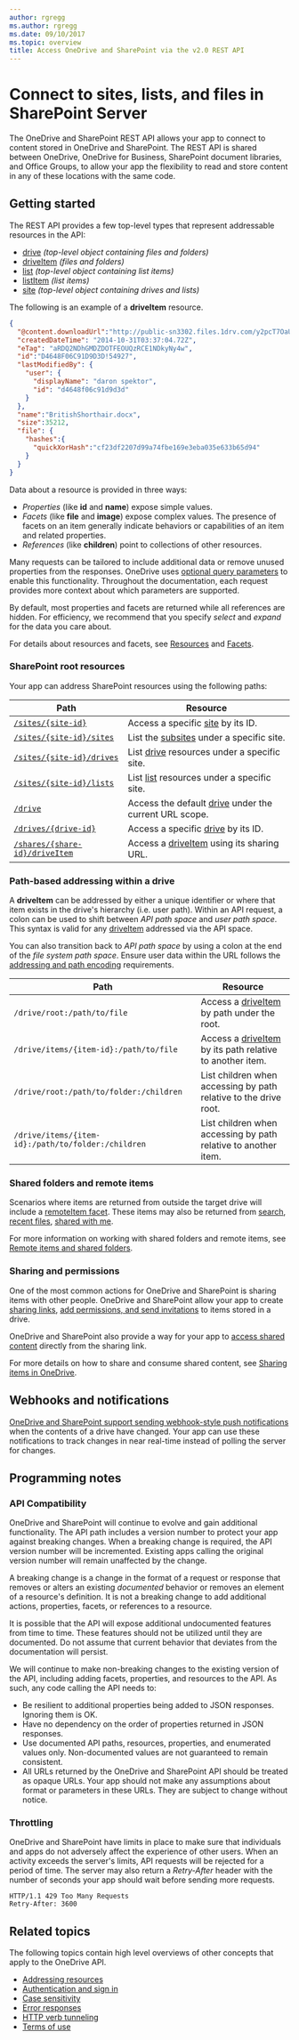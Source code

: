 ```yaml
---
author: rgregg
ms.author: rgregg
ms.date: 09/10/2017
ms.topic: overview
title: Access OneDrive and SharePoint via the v2.0 REST API
---
```

# Connect to sites, lists, and files in SharePoint Server

The OneDrive and SharePoint REST API allows your app to connect to content stored in OneDrive and SharePoint.
The REST API is shared between OneDrive, OneDrive for Business, SharePoint document libraries, and Office Groups, to allow your app the flexibility to read and store content in any of these locations with the same code.

## Getting started

The REST API provides a few top-level types that represent addressable resources in the API:

* [drive][drive-resource] _(top-level object containing files and folders)_
* [driveItem][item-resource] _(files and folders)_
* [list][list-resource] _(top-level object containing list items)_
* [listItem][listItem-resource] _(list items)_
* [site][site-resource] _(top-level object containing drives and lists)_

The following is an example of a **driveItem** resource.

<!-- {"blockType": "example", "@odata.type": "oneDrive.item", "truncated": true, "name": "item-example"} -->
```json
{
  "@content.downloadUrl":"http://public-sn3302.files.1drv.com/y2pcT7OaUEExF7EHOl",
  "createdDateTime": "2014-10-31T03:37:04.72Z",
  "eTag": "aRDQ2NDhGMDZDOTFEOUQzRCE1NDkyNy4w",
  "id":"D4648F06C91D9D3D!54927",
  "lastModifiedBy": {
    "user": {
      "displayName": "daron spektor",
      "id": "d4648f06c91d9d3d"
    }
  },
  "name":"BritishShorthair.docx",
  "size":35212,
  "file": {
    "hashes":{
      "quickXorHash":"cf23df2207d99a74fbe169e3eba035e633b65d94"
    }
  }
}
```

Data about a resource is provided in three ways:

* _Properties_ (like **id** and **name**) expose simple values.
* _Facets_ (like **file** and **image**) expose complex values. 
  The presence of facets on an item generally indicate behaviors or capabilities of an item and related properties.
* _References_ (like **children**) point to collections of other resources.

Many requests can be tailored to include additional data or remove unused properties from the responses.
OneDrive uses [optional query parameters](concepts/optional-query-parameters.md) to enable this functionality.
Throughout the documentation, each request provides more context about which parameters are supported.

By default, most properties and facets are returned while all references are hidden.
For efficiency, we recommend that you specify _select_ and _expand_ for the data you care about.

For details about resources and facets, see [Resources](resources/index.md) and [Facets](resources/index.md#facets).

### SharePoint root resources

Your app can address SharePoint resources using the following paths:

|                        Path                         | Resource
| --------------------------------------------------- | -----------------------
| [`/sites/{site-id}`][site-get]                      | Access a specific [site][site-resource] by its ID.
| [`/sites/{site-id}/sites`][subsites-list]           | List the [subsites][site-resource] under a specific site.
| [`/sites/{site-id}/drives`][drive-list]             | List [drive][drive-resource] resources under a specific site.
| [`/sites/{site-id}/lists`][list-list]              | List [list][list-resource] resources under a specific site.
| [`/drive`][drive-get]                               | Access the default [drive][drive-resource] under the current URL scope.
| [`/drives/{drive-id}`][drive-get]                   | Access a specific [drive][drive-resource] by its ID.
| [`/shares/{share-id}/driveItem`][shares-get]        | Access a [driveItem][item-resource] using its sharing URL.


### Path-based addressing within a drive

A **driveItem** can be addressed by either a unique identifier or where that item exists in the drive's hierarchy (i.e. user path).
Within an API request, a colon can be used to shift between *API path space* and *user path space*.
This syntax is valid for any [driveItem](resources/driveitem.md) addressed via the API space.

You can also transition back to *API path space* by using a colon at the end of the *file system path space*.
Ensure user data within the URL follows the [addressing and path encoding](concepts/addressing-driveitems.md) requirements.

| Path                                               | Resource                                                               |
| -------------------------------------------------- | ---------------------------------------------------------------------- |
| `/drive/root:/path/to/file`                        | Access a [driveItem][item-resource] by path under the root.               |
| `/drive/items/{item-id}:/path/to/file`             | Access a [driveItem][item-resource] by its path relative to another item. |
| `/drive/root:/path/to/folder:/children`            | List children when accessing by path relative to the drive root.       |
| `/drive/items/{item-id}:/path/to/folder:/children` | List children when accessing by path relative to another item.         |


### Shared folders and remote items

Scenarios where items are returned from outside the target drive will include a [remoteItem facet](resources/remoteitem.md).
These items may also be returned from [search](api/driveitem_search.md), [recent files](api/drive_recent.md), [shared with me](api/drive_sharedwithme.md).

For more information on working with shared folders and remote items, see [Remote items and shared folders](concepts/using-sharing-links.md).

### Sharing and permissions

One of the most common actions for OneDrive and SharePoint is sharing items with other people.
OneDrive and SharePoint allow your app to create [sharing links](api/driveitem_createlink.md), [add permissions, and send invitations](api/driveitem_invite.md) to items stored in a drive.

OneDrive and SharePoint also provide a way for your app to [access shared content](api/shares_get.md) directly from the sharing link.

For more details on how to share and consume shared content, see [Sharing items in OneDrive](concepts/sharing.md).

## Webhooks and notifications

[OneDrive and SharePoint support sending webhook-style push notifications](concepts/using-webhooks.md) when the contents of a drive have changed.
Your app can use these notifications to track changes in near real-time instead of polling the server for changes.

## Programming notes

### API Compatibility

OneDrive and SharePoint will continue to evolve and gain additional functionality.
The API path includes a version number to protect your app against breaking changes.
When a breaking change is required, the API version number will be incremented.
Existing apps calling the original version number will remain unaffected by the change.

A breaking change is a change in the format of a request or response that removes or alters an existing _documented_ behavior or removes an element of a resource's definition.
It is not a breaking change to add additional actions, properties, facets, or references to a resource.

It is possible that the API will expose additional undocumented features from time to time.
These features should not be utilized until they are documented.
Do not assume that current behavior that deviates from the documentation will persist.

We will continue to make non-breaking changes to the existing version of the API, including adding facets, properties, and resources to the API.
As such, any code calling the API needs to:

* Be resilient to additional properties being added to JSON responses.
  Ignoring them is OK.
* Have no dependency on the order of properties returned in JSON responses.
* Use documented API paths, resources, properties, and enumerated values only.
  Non-documented values are not guaranteed to remain consistent.
* All URLs returned by the OneDrive and SharePoint API should be treated as opaque URLs. 
  Your app should not make any assumptions about format or parameters in these URLs.
  They are subject to change without notice.

### Throttling

OneDrive and SharePoint have limits in place to make sure that individuals and apps do not adversely affect the experience of other users.
When an activity exceeds the server's limits, API requests will be rejected for a period of time.
The server may also return a *Retry-After* header with the number of seconds your app should wait before sending more requests.

```http
HTTP/1.1 429 Too Many Requests
Retry-After: 3600
```

## Related topics

The following topics contain high level overviews of other concepts that apply to the OneDrive API.

* [Addressing resources](concepts/addressing-driveitems.md)
* [Authentication and sign in](getting-started/authentication.md)
* [Case sensitivity](concepts/case-sensitivity.md)
* [Error responses](concepts/errors.md)
* [HTTP verb tunneling](concepts/http-verb-tunneling.md)
* [Terms of use](../terms-of-use.md)

[drive-resource]: resources/drive.md
[drive-list]: api/drive_list.md
[item-resource]: resources/driveitem.md
[drive-get]: api/drive_get.md
[list-resource]: resources/list.md
[listItem-resource]: resources/listItem.md
[site-resource]: resources/site.md
[item-changes]: api/driveitem_delta.md
[item-search]: api/driveitem_search.md
[item-children]: api/driveitem_list_children.md
[list-list]: api/list_list.md
[subsites-list]: api/site_list_subsites.md
[permission-resource]: resources/permission.md
[item-get]: api/driveitem_get.md
[site-get]: api/site_get.md
[specialfolder-get]: api/drive_get_specialfolder.md
[specialfolder-resource]: api/drive_get_specialfolder.md
[shares-get]: api/shares_get.md


<!-- {
  "type": "#page.annotation",
  "description": "Getting started programming with the OneDrive REST API",
  "keywords": "getting started onedrive rest api programming C# ios android rest http",
  "section": "documentation",
  "tocPath": "Overview",
  "tocIndex": -100
} -->
